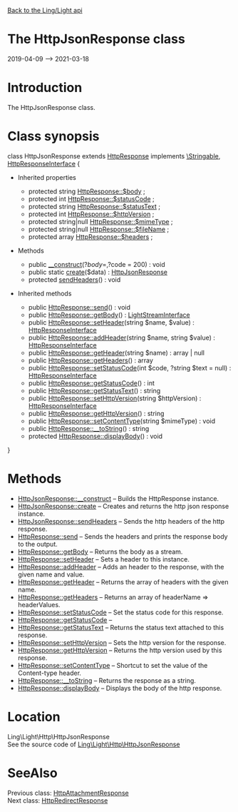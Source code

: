 [Back to the Ling/Light api](https://github.com/lingtalfi/Light/blob/master/doc/api/Ling/Light.md)



The HttpJsonResponse class
================
2019-04-09 --> 2021-03-18






Introduction
============

The HttpJsonResponse class.



Class synopsis
==============


class <span class="pl-k">HttpJsonResponse</span> extends [HttpResponse](https://github.com/lingtalfi/Light/blob/master/doc/api/Ling/Light/Http/HttpResponse.md) implements [\Stringable](https://wiki.php.net/rfc/stringable), [HttpResponseInterface](https://github.com/lingtalfi/Light/blob/master/doc/api/Ling/Light/Http/HttpResponseInterface.md) {

- Inherited properties
    - protected string [HttpResponse::$body](#property-body) ;
    - protected int [HttpResponse::$statusCode](#property-statusCode) ;
    - protected string [HttpResponse::$statusText](#property-statusText) ;
    - protected int [HttpResponse::$httpVersion](#property-httpVersion) ;
    - protected string|null [HttpResponse::$mimeType](#property-mimeType) ;
    - protected string|null [HttpResponse::$fileName](#property-fileName) ;
    - protected array [HttpResponse::$headers](#property-headers) ;

- Methods
    - public [__construct](https://github.com/lingtalfi/Light/blob/master/doc/api/Ling/Light/Http/HttpJsonResponse/__construct.md)(?$body = , ?$code = 200) : void
    - public static [create](https://github.com/lingtalfi/Light/blob/master/doc/api/Ling/Light/Http/HttpJsonResponse/create.md)($data) : [HttpJsonResponse](https://github.com/lingtalfi/Light/blob/master/doc/api/Ling/Light/Http/HttpJsonResponse.md)
    - protected [sendHeaders](https://github.com/lingtalfi/Light/blob/master/doc/api/Ling/Light/Http/HttpJsonResponse/sendHeaders.md)() : void

- Inherited methods
    - public [HttpResponse::send](https://github.com/lingtalfi/Light/blob/master/doc/api/Ling/Light/Http/HttpResponse/send.md)() : void
    - public [HttpResponse::getBody](https://github.com/lingtalfi/Light/blob/master/doc/api/Ling/Light/Http/HttpResponse/getBody.md)() : [LightStreamInterface](https://github.com/lingtalfi/Light/blob/master/doc/api/Ling/Light/Stream/LightStreamInterface.md)
    - public [HttpResponse::setHeader](https://github.com/lingtalfi/Light/blob/master/doc/api/Ling/Light/Http/HttpResponse/setHeader.md)(string $name, $value) : [HttpResponseInterface](https://github.com/lingtalfi/Light/blob/master/doc/api/Ling/Light/Http/HttpResponseInterface.md)
    - public [HttpResponse::addHeader](https://github.com/lingtalfi/Light/blob/master/doc/api/Ling/Light/Http/HttpResponse/addHeader.md)(string $name, string $value) : [HttpResponseInterface](https://github.com/lingtalfi/Light/blob/master/doc/api/Ling/Light/Http/HttpResponseInterface.md)
    - public [HttpResponse::getHeader](https://github.com/lingtalfi/Light/blob/master/doc/api/Ling/Light/Http/HttpResponse/getHeader.md)(string $name) : array | null
    - public [HttpResponse::getHeaders](https://github.com/lingtalfi/Light/blob/master/doc/api/Ling/Light/Http/HttpResponse/getHeaders.md)() : array
    - public [HttpResponse::setStatusCode](https://github.com/lingtalfi/Light/blob/master/doc/api/Ling/Light/Http/HttpResponse/setStatusCode.md)(int $code, ?string $text = null) : [HttpResponseInterface](https://github.com/lingtalfi/Light/blob/master/doc/api/Ling/Light/Http/HttpResponseInterface.md)
    - public [HttpResponse::getStatusCode](https://github.com/lingtalfi/Light/blob/master/doc/api/Ling/Light/Http/HttpResponse/getStatusCode.md)() : int
    - public [HttpResponse::getStatusText](https://github.com/lingtalfi/Light/blob/master/doc/api/Ling/Light/Http/HttpResponse/getStatusText.md)() : string
    - public [HttpResponse::setHttpVersion](https://github.com/lingtalfi/Light/blob/master/doc/api/Ling/Light/Http/HttpResponse/setHttpVersion.md)(string $httpVersion) : [HttpResponseInterface](https://github.com/lingtalfi/Light/blob/master/doc/api/Ling/Light/Http/HttpResponseInterface.md)
    - public [HttpResponse::getHttpVersion](https://github.com/lingtalfi/Light/blob/master/doc/api/Ling/Light/Http/HttpResponse/getHttpVersion.md)() : string
    - public [HttpResponse::setContentType](https://github.com/lingtalfi/Light/blob/master/doc/api/Ling/Light/Http/HttpResponse/setContentType.md)(string $mimeType) : void
    - public [HttpResponse::__toString](https://github.com/lingtalfi/Light/blob/master/doc/api/Ling/Light/Http/HttpResponse/__toString.md)() : string
    - protected [HttpResponse::displayBody](https://github.com/lingtalfi/Light/blob/master/doc/api/Ling/Light/Http/HttpResponse/displayBody.md)() : void

}






Methods
==============

- [HttpJsonResponse::__construct](https://github.com/lingtalfi/Light/blob/master/doc/api/Ling/Light/Http/HttpJsonResponse/__construct.md) &ndash; Builds the HttpResponse instance.
- [HttpJsonResponse::create](https://github.com/lingtalfi/Light/blob/master/doc/api/Ling/Light/Http/HttpJsonResponse/create.md) &ndash; Creates and returns the http json response instance.
- [HttpJsonResponse::sendHeaders](https://github.com/lingtalfi/Light/blob/master/doc/api/Ling/Light/Http/HttpJsonResponse/sendHeaders.md) &ndash; Sends the http headers of the http response.
- [HttpResponse::send](https://github.com/lingtalfi/Light/blob/master/doc/api/Ling/Light/Http/HttpResponse/send.md) &ndash; Sends the headers and prints the response body to the output.
- [HttpResponse::getBody](https://github.com/lingtalfi/Light/blob/master/doc/api/Ling/Light/Http/HttpResponse/getBody.md) &ndash; Returns the body as a stream.
- [HttpResponse::setHeader](https://github.com/lingtalfi/Light/blob/master/doc/api/Ling/Light/Http/HttpResponse/setHeader.md) &ndash; Sets a header to this instance.
- [HttpResponse::addHeader](https://github.com/lingtalfi/Light/blob/master/doc/api/Ling/Light/Http/HttpResponse/addHeader.md) &ndash; Adds an header to the response, with the given name and value.
- [HttpResponse::getHeader](https://github.com/lingtalfi/Light/blob/master/doc/api/Ling/Light/Http/HttpResponse/getHeader.md) &ndash; Returns the array of headers with the given name.
- [HttpResponse::getHeaders](https://github.com/lingtalfi/Light/blob/master/doc/api/Ling/Light/Http/HttpResponse/getHeaders.md) &ndash; Returns an array of headerName => headerValues.
- [HttpResponse::setStatusCode](https://github.com/lingtalfi/Light/blob/master/doc/api/Ling/Light/Http/HttpResponse/setStatusCode.md) &ndash; Set the status code for this response.
- [HttpResponse::getStatusCode](https://github.com/lingtalfi/Light/blob/master/doc/api/Ling/Light/Http/HttpResponse/getStatusCode.md) &ndash; 
- [HttpResponse::getStatusText](https://github.com/lingtalfi/Light/blob/master/doc/api/Ling/Light/Http/HttpResponse/getStatusText.md) &ndash; Returns the status text attached to this response.
- [HttpResponse::setHttpVersion](https://github.com/lingtalfi/Light/blob/master/doc/api/Ling/Light/Http/HttpResponse/setHttpVersion.md) &ndash; Sets the http version for the response.
- [HttpResponse::getHttpVersion](https://github.com/lingtalfi/Light/blob/master/doc/api/Ling/Light/Http/HttpResponse/getHttpVersion.md) &ndash; Returns the http version used by this response.
- [HttpResponse::setContentType](https://github.com/lingtalfi/Light/blob/master/doc/api/Ling/Light/Http/HttpResponse/setContentType.md) &ndash; Shortcut to set the value of the Content-type header.
- [HttpResponse::__toString](https://github.com/lingtalfi/Light/blob/master/doc/api/Ling/Light/Http/HttpResponse/__toString.md) &ndash; Returns the response as a string.
- [HttpResponse::displayBody](https://github.com/lingtalfi/Light/blob/master/doc/api/Ling/Light/Http/HttpResponse/displayBody.md) &ndash; Displays the body of the http response.





Location
=============
Ling\Light\Http\HttpJsonResponse<br>
See the source code of [Ling\Light\Http\HttpJsonResponse](https://github.com/lingtalfi/Light/blob/master/Http/HttpJsonResponse.php)



SeeAlso
==============
Previous class: [HttpAttachmentResponse](https://github.com/lingtalfi/Light/blob/master/doc/api/Ling/Light/Http/HttpAttachmentResponse.md)<br>Next class: [HttpRedirectResponse](https://github.com/lingtalfi/Light/blob/master/doc/api/Ling/Light/Http/HttpRedirectResponse.md)<br>
